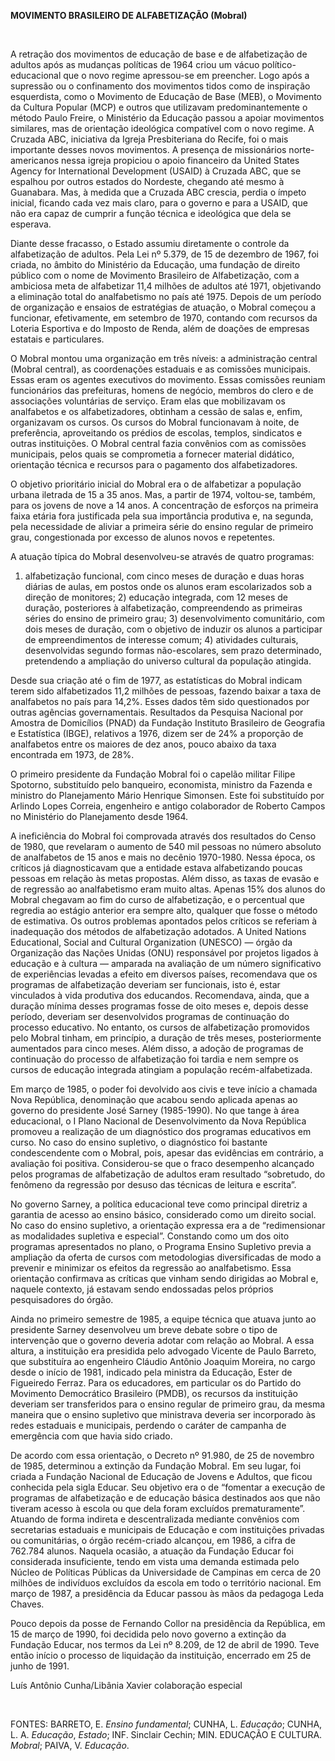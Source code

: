 **MOVIMENTO BRASILEIRO DE ALFABETIZAÇÃO (Mobral)**

 

A retração dos movimentos de educação de base e de alfabetização de
adultos após as mudanças políticas de 1964 criou um vácuo
político-educacional que o novo regime apressou-se em preencher. Logo
após a supressão ou o confinamento dos movimentos tidos como de
inspiração esquerdista, como o Movimento de Educação de Base (MEB), o
Movimento da Cultura Popular (MCP) e outros que utilizavam
predominantemente o método Paulo Freire, o Ministério da Educação passou
a apoiar movimentos similares, mas de orientação ideológica compatível
com o novo regime. A Cruzada ABC, iniciativa da Igreja Presbiteriana do
Recife, foi o mais importante desses novos movimentos. A presença de
missionários norte-americanos nessa igreja propiciou o apoio financeiro
da United States Agency for International Development (USAID) à Cruzada
ABC, que se espalhou por outros estados do Nordeste, chegando até mesmo
à Guanabara. Mas, à medida que a Cruzada ABC crescia, perdia o ímpeto
inicial, ficando cada vez mais claro, para o governo e para a USAID, que
não era capaz de cumprir a função técnica e ideológica que dela se
esperava.

Diante desse fracasso, o Estado assumiu diretamente o controle da
alfabetização de adultos. Pela Lei nº 5.379, de 15 de dezembro de 1967,
foi criada, no âmbito do Ministério da Educação, uma fundação de direito
público com o nome de Movimento Brasileiro de Alfabetização, com a
ambiciosa meta de alfabetizar 11,4 milhões de adultos até 1971,
objetivando a eliminação total do analfabetismo no país até 1975. Depois
de um período de organização e ensaios de estratégias de atuação, o
Mobral começou a funcionar, efetivamente, em setembro de 1970, contando
com recursos da Loteria Esportiva e do Imposto de Renda, além de doações
de empresas estatais e particulares.

O Mobral montou uma organização em três níveis: a administração central
(Mobral central), as coordenações estaduais e as comissões municipais.
Essas eram os agentes executivos do movimento. Essas comissões reuniam
funcionários das prefeituras, homens de negócio, membros do clero e de
associações voluntárias de serviço. Eram elas que mobilizavam os
analfabetos e os alfabetizadores, obtinham a cessão de salas e, enfim,
organizavam os cursos. Os cursos do Mobral funcionavam à noite, de
preferência, aproveitando os prédios de escolas, templos, sindicatos e
outras instituições. O Mobral central fazia convênios com as comissões
municipais, pelos quais se comprometia a fornecer material didático,
orientação técnica e recursos para o pagamento dos alfabetizadores.

O objetivo prioritário inicial do Mobral era o de alfabetizar a
população urbana iletrada de 15 a 35 anos. Mas, a partir de 1974,
voltou-se, também, para os jovens de nove a 14 anos. A concentração de
esforços na primeira faixa etária fora justificada pela sua importância
produtiva e, na segunda, pela necessidade de aliviar a primeira série do
ensino regular de primeiro grau, congestionada por excesso de alunos
novos e repetentes.

A atuação típica do Mobral desenvolveu-se através de quatro programas:
1) alfabetização funcional, com cinco meses de duração e duas horas
diárias de aulas, em postos onde os alunos eram escolarizados sob a
direção de monitores; 2) educação integrada, com 12 meses de duração,
posteriores à alfabetização, compreendendo as primeiras séries do ensino
de primeiro grau; 3) desenvolvimento comunitário, com dois meses de
duração, com o objetivo de induzir os alunos a participar de
empreendimentos de interesse comum; 4) atividades culturais,
desenvolvidas segundo formas não-escolares, sem prazo determinado,
pretendendo a ampliação do universo cultural da população atingida.

Desde sua criação até o fim de 1977, as estatísticas do Mobral indicam
terem sido alfabetizados 11,2 milhões de pessoas, fazendo baixar a taxa
de analfabetos no país para 14,2%. Esses dados têm sido questionados por
outras agências governamentais. Resultados da Pesquisa Nacional por
Amostra de Domicílios (PNAD) da Fundação Instituto Brasileiro de
Geografia e Estatística (IBGE), relativos a 1976, dizem ser de 24% a
proporção de analfabetos entre os maiores de dez anos, pouco abaixo da
taxa encontrada em 1973, de 28%.

O primeiro presidente da Fundação Mobral foi o capelão militar Filipe
Spotorno, substituído pelo banqueiro, economista, ministro da Fazenda e
ministro do Planejamento Mário Henrique Simonsen. Este foi substituído
por Arlindo Lopes Correia, engenheiro e antigo colaborador de Roberto
Campos no Ministério do Planejamento desde 1964.

A ineficiência do Mobral foi comprovada através dos resultados do Censo
de 1980, que revelaram o aumento de 540 mil pessoas no número absoluto
de analfabetos de 15 anos e mais no decênio 1970-1980. Nessa época, os
críticos já diagnosticavam que a entidade estava alfabetizando poucas
pessoas em relação às metas propostas. Além disso, as taxas de evasão e
de regressão ao analfabetismo eram muito altas. Apenas 15% dos alunos do
Mobral chegavam ao fim do curso de alfabetização, e o percentual que
regredia ao estágio anterior era sempre alto, qualquer que fosse o
método de estimativa. Os outros problemas apontados pelos críticos se
referiam à inadequação dos métodos de alfabetização adotados. A United
Nations Educational, Social and Cultural Organization (UNESCO) — órgão
da Organização das Nações Unidas (ONU) responsável por projetos ligados
à educação e à cultura — amparada na avaliação de um número
significativo de experiências levadas a efeito em diversos países,
recomendava que os programas de alfabetização deveriam ser funcionais,
isto é, estar vinculados à vida produtiva dos educandos. Recomendava,
ainda, que a duração mínima desses programas fosse de oito meses e,
depois desse período, deveriam ser desenvolvidos programas de
continuação do processo educativo. No entanto, os cursos de
alfabetização promovidos pelo Mobral tinham, em princípio, a duração de
três meses, posteriormente aumentados para cinco meses. Além disso, a
adoção de programas de continuação do processo de alfabetização foi
tardia e nem sempre os cursos de educação integrada atingiam a população
recém-alfabetizada.

Em março de 1985, o poder foi devolvido aos civis e teve início a
chamada Nova República, denominação que acabou sendo aplicada apenas ao
governo do presidente José Sarney (1985-1990). No que tange à área
educacional, o I Plano Nacional de Desenvolvimento da Nova República
promoveu a realização de um diagnóstico dos programas educativos em
curso. No caso do ensino supletivo, o diagnóstico foi bastante
condescendente com o Mobral, pois, apesar das evidências em contrário, a
avaliação foi positiva. Considerou-se que o fraco desempenho alcançado
pelos programas de alfabetização de adultos eram resultado “sobretudo,
do fenômeno da regressão por desuso das técnicas de leitura e escrita”.

No governo Sarney, a política educacional teve como principal diretriz a
garantia de acesso ao ensino básico, considerado como um direito social.
No caso do ensino supletivo, a orientação expressa era a de
“redimensionar as modalidades supletiva e especial”. Constando como um
dos oito programas apresentados no plano, o Programa Ensino Supletivo
previa a ampliação da oferta de cursos com metodologias diversificadas
de modo a prevenir e minimizar os efeitos da regressão ao analfabetismo.
Essa orientação confirmava as críticas que vinham sendo dirigidas ao
Mobral e, naquele contexto, já estavam sendo endossadas pelos próprios
pesquisadores do órgão.

Ainda no primeiro semestre de 1985, a equipe técnica que atuava junto ao
presidente Sarney desenvolveu um breve debate sobre o tipo de
intervenção que o governo deveria adotar com relação ao Mobral. A essa
altura, a instituição era presidida pelo advogado Vicente de Paulo
Barreto, que substituíra ao engenheiro Cláudio Antônio Joaquim Moreira,
no cargo desde o início de 1981, indicado pela ministra da Educação,
Ester de Figueiredo Ferraz. Para os educadores, em particular os do
Partido do Movimento Democrático Brasileiro (PMDB), os recursos da
instituição deveriam ser transferidos para o ensino regular de primeiro
grau, da mesma maneira que o ensino supletivo que ministrava deveria ser
incorporado às redes estaduais e municipais, perdendo o caráter de
campanha de emergência com que havia sido criado.

De acordo com essa orientação, o Decreto nº 91.980, de 25 de novembro de
1985, determinou a extinção da Fundação Mobral. Em seu lugar, foi criada
a Fundação Nacional de Educação de Jovens e Adultos, que ficou conhecida
pela sigla Educar. Seu objetivo era o de “fomentar a execução de
programas de alfabetização e de educação básica destinados aos que não
tiveram acesso à escola ou que dela foram excluídos prematuramente”.
Atuando de forma indireta e descentralizada mediante convênios com
secretarias estaduais e municipais de Educação e com instituições
privadas ou comunitárias, o órgão recém-criado alcançou, em 1986, a
cifra de 762.784 alunos. Naquela ocasião, a atuação da Fundação Educar
foi considerada insuficiente, tendo em vista uma demanda estimada pelo
Núcleo de Políticas Públicas da Universidade de Campinas em cerca de 20
milhões de indivíduos excluídos da escola em todo o território nacional.
Em março de 1987, a presidência da Educar passou às mãos da pedagoga
Leda Chaves.

Pouco depois da posse de Fernando Collor na presidência da República, em
15 de março de 1990, foi decidida pelo novo governo a extinção da
Fundação Educar, nos termos da Lei nº 8.209, de 12 de abril de 1990.
Teve então início o processo de liquidação da instituição, encerrado em
25 de junho de 1991.

Luís Antônio Cunha/Libânia Xavier colaboração especial

 

FONTES: BARRETO, E. *Ensino fundamental*; CUNHA, L. *Educação*; CUNHA,
L. A. *Educação*, *Estado*; INF. Sinclair Cechin; MIN. EDUCAÇÃO E
CULTURA. *Mobral*; PAIVA, V. *Educação*.

 
